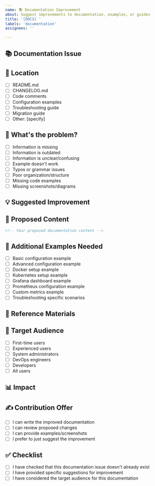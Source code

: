 ```yaml
---
name: 📚 Documentation Improvement
about: Suggest improvements to documentation, examples, or guides
title: '[DOCS] '
labels: 'documentation'
assignees: ''

---
```


## 📚 Documentation Issue
<!-- What part of the documentation needs improvement? -->

## 📍 Location
<!-- Where is the documentation that needs improvement? -->

- [ ] README.md
- [ ] CHANGELOG.md
- [ ] Code comments
- [ ] Configuration examples
- [ ] Troubleshooting guide
- [ ] Migration guide
- [ ] Other: [specify]

## 🎯 What's the problem?
<!-- Check all that apply -->

- [ ] Information is missing
- [ ] Information is outdated
- [ ] Information is unclear/confusing
- [ ] Example doesn't work
- [ ] Typos or grammar issues
- [ ] Poor organization/structure
- [ ] Missing code examples
- [ ] Missing screenshots/diagrams

## 💡 Suggested Improvement
<!-- Describe how the documentation could be improved -->

## 📝 Proposed Content
<!-- If you have specific content suggestions, share them here -->

```markdown
<!-- Your proposed documentation content -->
```

## 🎨 Additional Examples Needed
<!-- What examples would be helpful? -->

- [ ] Basic configuration example
- [ ] Advanced configuration example
- [ ] Docker setup example
- [ ] Kubernetes setup example
- [ ] Grafana dashboard example
- [ ] Prometheus configuration example
- [ ] Custom metrics example
- [ ] Troubleshooting specific scenarios

## 🔗 Reference Materials
<!-- Any helpful links, documentation, or examples from other projects -->

## 👥 Target Audience
<!-- Who would benefit from this documentation improvement? -->

- [ ] First-time users
- [ ] Experienced users
- [ ] System administrators
- [ ] DevOps engineers
- [ ] Developers
- [ ] All users

## 📊 Impact
<!-- How would this improvement help users? -->

## ✍️ Contribution Offer
<!-- Are you willing to help write or review the improved documentation? -->

- [ ] I can write the improved documentation
- [ ] I can review proposed changes
- [ ] I can provide examples/screenshots
- [ ] I prefer to just suggest the improvement

## ✅ Checklist

- [ ] I have checked that this documentation issue doesn't already exist
- [ ] I have provided specific suggestions for improvement
- [ ] I have considered the target audience for this documentation
